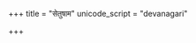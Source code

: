 +++
title = "सेतुषाम"
unicode_script = "devanagari"

+++
<div class="js_include" url="/vedAH_sAma/paravastu-saama/devaH/misc-devas/setUMs-tara/"  newLevelForH1="1" includeTitle="true"> </div>